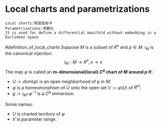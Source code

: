 # Local charts and parametrizations
	Local charts:局部坐标卡
	Parametrizations:参数化
	It is used for define a differential manifold without embedding in a Euclidean space
#definition_of_local_charts Suppose $M$ is a subset of $R^n$ and $p \in M$. 
$i_M$ is the canonical injection:$$i_M:M\rightarrow R^n,x\rightarrow x$$
The map $\varphi$ is called an **m-dimensional(local) $C^q$ chart of $M$ around $p$ if:**

* $U := dom(\varphi)$ is an open neighborhood of p in $M$;
* $\varphi$ is a homeomorphism of $U$ onto the open set $V := \varphi(U)$ of $R^m$;
* $g := i_M ◦ {\varphi}^{−1}$ is a $C^q$ immersion.

Some names:
* $U$ is charted territory of $\varphi$
* $V$ is parameter range.